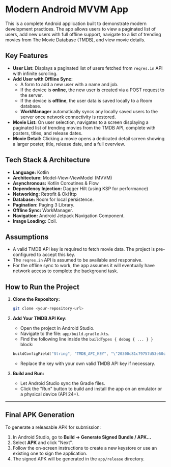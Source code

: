# Modern Android MVVM App

This is a complete Android application built to demonstrate modern development practices. The app allows users to view a paginated list of users, add new users with full offline support, navigate to a list of trending movies from The Movie Database (TMDB), and view movie details.

## Key Features

*   **User List:** Displays a paginated list of users fetched from `reqres.in` API with infinite scrolling.
*   **Add User with Offline Sync:**
    *   A form to add a new user with a name and job.
    *   If the device is **online**, the new user is created via a POST request to the server.
    *   If the device is **offline**, the user data is saved locally to a Room database.
    *   **WorkManager** automatically syncs any locally saved users to the server once network connectivity is restored.
*   **Movie List:** On user selection, navigates to a screen displaying a paginated list of trending movies from the TMDB API, complete with posters, titles, and release dates.
*   **Movie Detail:** Clicking a movie opens a dedicated detail screen showing a larger poster, title, release date, and a full overview.

## Tech Stack & Architecture

*   **Language:** Kotlin
*   **Architecture:** Model-View-ViewModel (MVVM)
*   **Asynchronous:** Kotlin Coroutines & Flow
*   **Dependency Injection:** Dagger Hilt (using KSP for performance)
*   **Networking:** Retrofit & OkHttp
*   **Database:** Room for local persistence.
*   **Pagination:** Paging 3 Library.
*   **Offline Sync:** WorkManager.
*   **Navigation:** Android Jetpack Navigation Component.
*   **Image Loading:** Coil.

## Assumptions

*   A valid TMDB API key is required to fetch movie data. The project is pre-configured to accept this key.
*   The `reqres.in` API is assumed to be available and responsive.
*   For the offline sync to work, the app assumes it will eventually have network access to complete the background task.

## How to Run the Project

1.  **Clone the Repository:**
    ```bash
    git clone <your-repository-url>
    ```

2.  **Add Your TMDB API Key:**
    *   Open the project in Android Studio.
    *   Navigate to the file: `app/build.gradle.kts`.
    *   Find the following line inside the `buildTypes { debug { ... } }` block:
      ```kotlin
      buildConfigField("String", "TMDB_API_KEY", "\"20300c81c79757d53e60c5546424a923\"")
      ```
    *   Replace the key with your own valid TMDB API key if necessary.

3.  **Build and Run:**
    *   Let Android Studio sync the Gradle files.
    *   Click the "Run" button to build and install the app on an emulator or a physical device (API 24+).

---
## Final APK Generation
To generate a releasable APK for submission:
1. In Android Studio, go to **Build -> Generate Signed Bundle / APK...**
2. Select **APK** and click "Next".
3. Follow the on-screen instructions to create a new keystore or use an existing one to sign the application.
4. The signed APK will be generated in the `app/release` directory.